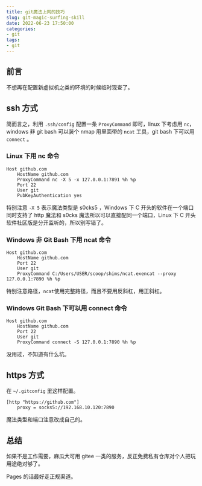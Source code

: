 ```yaml
---
title: git魔法上网的技巧
slug: git-magic-surfing-skill
date: 2022-06-23 17:50:00
categories:
- git
tags:
- git
---
```


## 前言

不想再在配置新虚拟机之类的环境的时候临时现查了。

## ssh 方式

简而言之，利用 `.ssh/config` 配置一条 `ProxyCommand` 即可，linux 下考虑用 `nc`，windows 非 git bash 可以装个 nmap 用里面带的 `ncat` 工具，git bash 下可以用 `connect` 。

### Linux 下用 nc 命令

```
Host github.com
    HostName github.com
    ProxyCommand nc -X 5 -x 127.0.0.1:7891 %h %p
    Port 22
    User git
    PubKeyAuthentication yes
```

特别注意 `-X 5` 表示魔法类型是 s0cks5 ，Windows 下 C 开头的软件在一个端口同时支持了 http 魔法和 s0cks 魔法所以可以直接配同一个端口，Linux 下 C 开头软件社区版是分开监听的，所以别写错了。

### Windows 非 Git Bash 下用 ncat 命令

```
Host github.com
    HostName github.com
    Port 22
    User git
    ProxyCommand C:/Users/USER/scoop/shims/ncat.exencat --proxy 127.0.0.1:7890 %h %p
```

特别注意路径，`ncat`使用完整路径，而且不要用反斜杠，用正斜杠。

### Windows Git Bash 下可以用 connect 命令

```
Host github.com
    HostName github.com
    Port 22
    User git
    ProxyCommand connect -S 127.0.0.1:7890 %h %p
```

没用过，不知道有什么坑。

## https 方式

在 `~/.gitconfig` 里这样配置。

```
[http "https://github.com"]
    proxy = socks5://192.168.10.120:7890
```

魔法类型和端口注意改成自己的。

## 总结

如果不是工作需要，麻瓜大可用 gitee 一类的服务，反正免费私有仓库对个人把玩用途绝对够了。

Pages 的话最好走正规渠道。
